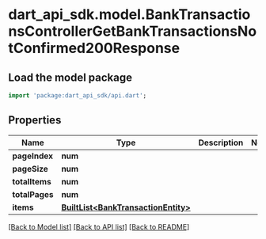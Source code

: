 # dart_api_sdk.model.BankTransactionsControllerGetBankTransactionsNotConfirmed200Response

## Load the model package
```dart
import 'package:dart_api_sdk/api.dart';
```

## Properties
Name | Type | Description | Notes
------------ | ------------- | ------------- | -------------
**pageIndex** | **num** |  | 
**pageSize** | **num** |  | 
**totalItems** | **num** |  | 
**totalPages** | **num** |  | 
**items** | [**BuiltList&lt;BankTransactionEntity&gt;**](BankTransactionEntity.md) |  | 

[[Back to Model list]](../README.md#documentation-for-models) [[Back to API list]](../README.md#documentation-for-api-endpoints) [[Back to README]](../README.md)


